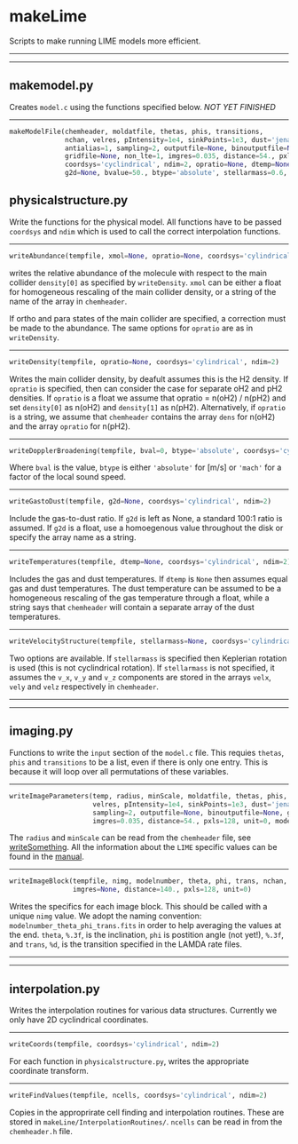 # makeLime

Scripts to make running LIME models more efficient.

---
---

## makemodel.py

Creates `model.c` using the functions specified below. *NOT YET FINISHED*

---

```python
makeModelFile(chemheader, moldatfile, thetas, phis, transitions, 
              nchan, velres, pIntensity=1e4, sinkPoints=1e3, dust='jena_thin_e6.tab', 
              antialias=1, sampling=2, outputfile=None, binoutputfile=None, 
              gridfile=None, non_lte=1, imgres=0.035, distance=54., pxls=128, unit=0,
              coordsys='cyclindrical', ndim=2, opratio=None, dtemp=None, xmol=None, 
              g2d=None, bvalue=50., btype='absolute', stellarmass=0.6, modelnumber=0)
```

## physicalstructure.py

Write the functions for the physical model. All functions have to be passed `coordsys` and `ndim` which is used to call the correct interpolation functions. 

---

```python
writeAbundance(tempfile, xmol=None, opratio=None, coordsys='cylindrical', ndim=2)
```

writes the relative abundance of the molecule with respect to the main collider `density[0]` as specified by `writeDensity`. `xmol` can be either a float for homogeneous rescaling of the main collider density, or a string of the name of the array in `chemheader`.

If ortho and para states of the main collider are specified, a correction must be made to the abundance. The same options for `opratio` are as in `writeDensity`.

---

```python
writeDensity(tempfile, opratio=None, coordsys='cylindrical', ndim=2)
```

Writes the main collider density, by deafult assumes this is the H2 density. If `opratio` is specified, then can consider the case for separate oH2 and pH2 densities. If `opratio` is a float we assume that opratio = n(oH2) / n(pH2) and set `density[0]` as n(oH2) and `density[1]` as n(pH2). Alternatively, if `opratio` is a string, we assume that `chemheader` contains the array `dens` for n(oH2) and the array `opratio` for n(pH2).

---

```python
writeDopplerBroadening(tempfile, bval=0, btype='absolute', coordsys='cylindrical', ndim=2)
```

Where `bval` is the value, `btype` is either `'absolute'` for [m/s] or `'mach'` for a factor of the local sound speed.

---

```python
writeGastoDust(tempfile, g2d=None, coordsys='cylindrical', ndim=2)
```

Include the gas-to-dust ratio. If `g2d` is left as None, a standard 100:1 ratio is assumed. 
If `g2d` is a float, use a homoegenous value throughout the disk or specify the array name as a string.

---

```python
writeTemperatures(tempfile, dtemp=None, coordsys='cylindrical', ndim=2)
```

Includes the gas and dust temperatures. If `dtemp` is `None` then assumes equal gas and dust temperatures. The dust temperature can be assumed to be a homogeneous rescaling of the gas temperature through a float, while a string says that `chemheader` will contain a separate array of the dust temperatures.

---

```python
writeVelocityStructure(tempfile, stellarmass=None, coordsys='cylindrical', ndim=2)
```

Two options are available. If `stellarmass` is specified then Keplerian rotation is used (this is not cyclindrical rotation). If `stellarmass` is not specified, it assumes the `v_x`, `v_y` and `v_z` components are stored in the arrays `velx`, `vely` and `velz` respectively in `chemheader`.

---

---

## imaging.py 

Functions to write the `input` section of the `model.c` file. This requies `thetas`, `phis` and `transitions` to be a list, even if there is only one entry. This is because it will loop over all permutations of these variables.

---

```python
writeImageParameters(temp, radius, minScale, moldatfile, thetas, phis, transitions, nchan,
                     velres, pIntensity=1e4, sinkPoints=1e3, dust='jena_thin_e6.tab', antialias=1,
                     sampling=2, outputfile=None, binoutputfile=None, gridfile=None, non_lte=1,
                     imgres=0.035, distance=54., pxls=128, unit=0, modelnumber=0)
```

The `radius` and `minScale` can be read from the `chemheader` file, see [writeSomething](google.com). All the information about the `LIME` specific values can be found in the [manual](https://lime.readthedocs.io/en/v1.5/usermanual.html).

---

```python
writeImageBlock(tempfile, nimg, modelnumber, theta, phi, trans, nchan, velres, 
                imgres=None, distance=140., pxls=128, unit=0)
```

Writes the specifics for each image block. This should be called with a unique `nimg` value. We adopt the naming convention: `modelnumber_theta_phi_trans.fits` in order to help averaging the values at the end. `theta`, `%.3f`, is the inclination, `phi` is postition angle (not yet!), `%.3f`, and `trans`, `%d`, is the transition specified in the LAMDA rate files.

---

---

## interpolation.py

Writes the interpolation routines for various data structures. Currently we only have 2D cyclindrical coordinates.

---

```python
writeCoords(tempfile, coordsys='cylindrical', ndim=2)
```

For each function in `physicalstructure.py`, writes the appropriate coordinate transform.

---

```python
writeFindValues(tempfile, ncells, coordsys='cylindrical', ndim=2)
```

Copies in the approprirate cell finding and interpolation routines. These are stored in `makeLine/InterpolationRoutines/`. `ncells` can be read in from the `chemheader.h` file.
